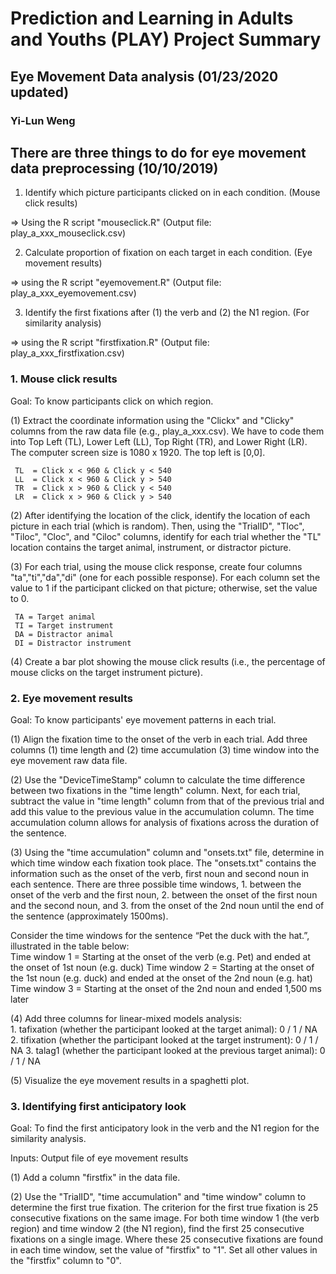 # Prediction and Learning in Adults and Youths (PLAY) Project Summary
## Eye Movement Data analysis (01/23/2020 updated)
###  Yi-Lun Weng
#####  


## **There are three things to do for eye movement data preprocessing** (10/10/2019)   

1. Identify which picture participants clicked on in each condition. (Mouse click results)

  => Using the R script "mouseclick.R" (Output file: play_a_xxx_mouseclick.csv)

2. Calculate proportion of fixation on each target in each condition. (Eye movement results)

  => using the R script "eyemovement.R" (Output file: play_a_xxx_eyemovement.csv)

3. Identify the first fixations after (1) the verb and (2) the N1 region. (For similarity analysis)

  => using the R script "firstfixation.R" (Output file: play_a_xxx_firstfixation.csv)
  

### **1. Mouse click results**  

Goal: To know participants click on which region.

(1) Extract the coordinate information using the "Clickx" and "Clicky" columns from the raw data file (e.g., play_a_xxx.csv). 
    We have to code them into Top Left (TL), Lower Left (LL), Top Right (TR), and Lower Right (LR). 
    The computer screen size is 1080 x 1920. The top left is [0,0].

     TL  = Click x < 960 & Click y < 540
     LL  = Click x < 960 & Click y > 540
     TR  = Click x > 960 & Click y < 540
     LR  = Click x > 960 & Click y > 540

(2) After identifying the location of the click, identify the location of each picture in each trial (which is random).
    Then, using the "TrialID", "Tloc", "Tiloc", "Cloc", and "Ciloc" columns, identify for each trial 
    whether the "TL" location contains the target animal, instrument, or distractor picture.

     
(3) For each trial, using the mouse click response, create four columns "ta","ti","da","di" (one for each possible response). 
    For each column set the value to 1 if the participant clicked on that picture; otherwise, set the value to 0.

     TA = Target animal
     TI = Target instrument
     DA = Distractor animal
     DI = Distractor instrument

(4) Create a bar plot showing the mouse click results (i.e., the percentage of mouse clicks on the target instrument picture).

### **2. Eye movement results** 

Goal: To know participants' eye movement patterns in each trial.

(1) Align the fixation time to the onset of the verb in each trial. 
    Add three columns (1) time length and (2) time accumulation (3) time window into the eye movement raw data file.

(2) Use the "DeviceTimeStamp" column to calculate the time difference between two fixations in the "time length" column.
    Next, for each trial, subtract the value in "time length" column from that of the previous trial and 
    add this value to the previous value in the accumulation column.
    The time accumulation column allows for analysis of fixations across the duration of the sentence.

(3) Using the "time accumulation" column and "onsets.txt" file, determine in which time window each fixation took place.
    The "onsets.txt" contains the information such as the onset of the verb, first noun and second noun in each sentence.
    There are three possible time windows, 
    1. between the onset of the verb and the first noun, 
    2. between the onset of the first noun and the second noun, and 
    3. from the onset of the 2nd noun until the end of the sentence (approximately 1500ms).

   Consider the time windows for the sentence “Pet the duck with the hat.”, illustrated in the table below:  
   Time window 1 = Starting at the onset of the verb (e.g. Pet) and ended at the onset of 1st noun (e.g. duck)
   Time window 2 = Starting at the onset of the 1st noun (e.g. duck) and ended at the onset of the 2nd noun (e.g. hat)
   Time window 3 = Starting at the onset of the 2nd noun and ended 1,500 ms later

(4) Add three columns for linear-mixed models analysis:      
    1. tafixation  (whether the participant looked at the target animal): 0 / 1 / NA
    2. tifixation  (whether the participant looked at the target instrument): 0 / 1 / NA
    3. talag1      (whether the participant looked at the previous target animal): 0 / 1 / NA

(5) Visualize the eye movement results in a spaghetti plot.


### **3. Identifying first anticipatory look** 

Goal: To find the first anticipatory look in the verb and the N1 region for the similarity analysis.

Inputs: Output file of eye movement results

(1) Add a column "firstfix" in the data file.

(2) Use the "TrialID", "time accumulation" and "time window" column to determine the first true fixation.
    The criterion for the first true fixation is 25 consecutive fixations on the same image. 
    For both time window 1 (the verb region) and time window 2 (the N1 region), find the first 25 consecutive fixations on a single image. 
    Where these 25 consecutive fixations are found in each time window, set the value of "firstfix" to "1". 
    Set all other values in the "firstfix" column to "0".


